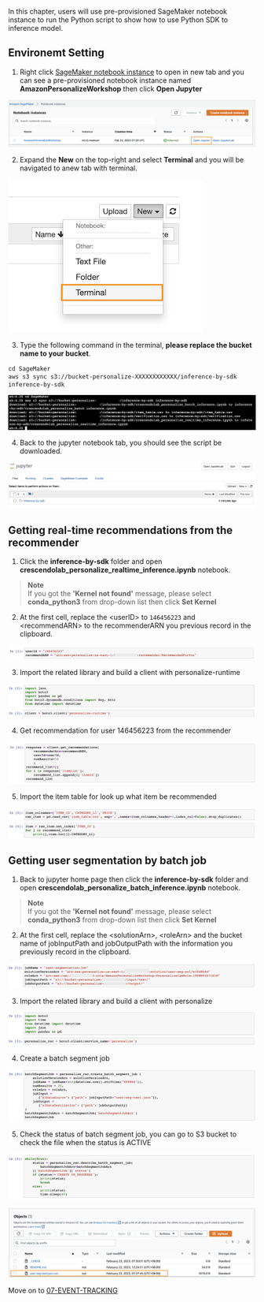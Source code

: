 In this chapter, users will use pre-provisioned SageMaker notebook instance to run the Python script to show how to use Python SDK to inference model.

## Environemt Setting

1. Right click [SageMaker notebook instance](https://us-east-1.console.aws.amazon.com/sagemaker/home?region=us-east-1#/notebook-instances) to open in new tab and you can see a pre-provisioned notebook instance named **AmazonPersonalizeWorkshop** then click **Open Jupyter**

![11-inference-by-sdk-1](/static/image/11-inference-by-sdk-1.png)

2. Expand the **New** on the top-right and select **Terminal** and you will be navigated to anew tab with terminal.

![11-inference-by-sdk-2](/static/image/11-inference-by-sdk-2.png)

3. Type the following command in the terminal, **please replace the bucket name to your bucket**.
```
cd SageMaker
aws s3 sync s3://bucket-personalize-XXXXXXXXXXXX/inference-by-sdk inference-by-sdk 
```

![11-inference-by-sdk-3](/static/image/11-inference-by-sdk-3.png)

4. Back to the jupyter notebook tab, you should see the script be downloaded.

![11-inference-by-sdk-4](/static/image/11-inference-by-sdk-4.png)

## Getting real-time recommendations from the recommender

1. Click the **inference-by-sdk** folder and open **crescendolab_personalize_realtime_inference.ipynb** notebook.


> **Note**  
> If you got the **'Kernel not found'** message, please select **conda_python3** from drop-down list then click **Set Kernel**


2. At the first cell, replace the \<userID\> to `146456223` and \<recommendARN\> to the recommenderARN you previous record in the clipboard.

![11-inference-by-sdk-5](/static/image/11-inference-by-sdk-5.png)

3. Import the related library and build a client with personalize-runtime

![11-inference-by-sdk-6](/static/image/11-inference-by-sdk-6.png)

4. Get recommendation for user 146456223 from the recommender

![11-inference-by-sdk-7](/static/image/11-inference-by-sdk-7.png)

5. Import the item table for look up what item be recommended

![11-inference-by-sdk-8](/static/image/11-inference-by-sdk-8.png)

## Getting user segmentation by batch job

1. Back to jupyter home page then click the **inference-by-sdk** folder and open **crescendolab_personalize_batch_inference.ipynb** notebook.


> **Note**  
> If you got the **'Kernel not found'** message, please select **conda_python3** from drop-down list then click **Set Kernel**


2. At the first cell, replace the \<solutionArn\>, \<roleArn\> and the bucket name of jobInputPath and jobOutputPath with the information you previously record in the clipboard.

![11-inference-by-sdk-9](/static/image/11-inference-by-sdk-9.png)

3. Import the related library and build a client with personalize

![11-inference-by-sdk-10](/static/image/11-inference-by-sdk-10.png)

4. Create a batch segment job

![11-inference-by-sdk-11](/static/image/11-inference-by-sdk-11.png)

5. Check the status of batch segment job, you can go to S3 bucket to check the file when the status is ACTIVE

![11-inference-by-sdk-12](/static/image/11-inference-by-sdk-12.png)

![11-inference-by-sdk-13](/static/image/11-inference-by-sdk-13.png)

Move on to [07-EVENT-TRACKING](07-EVENT-TRACKING.md)


